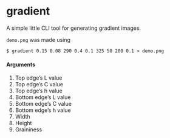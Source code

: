 # gradient

A simple little CLI tool for generating gradient images.

`demo.png` was made using

```console
$ gradient 0.15 0.08 290 0.4 0.1 325 50 200 0.1 > demo.png
```

#### Arguments

1. Top edge’s L value
1. Top edge’s C value
1. Top edge’s h value
1. Bottom edge’s L value
1. Bottom edge’s C value
1. Bottom edge’s h value
1. Width
1. Height
1. Graininess
